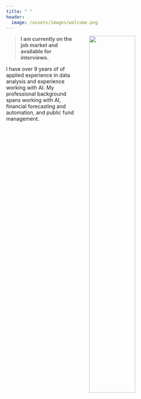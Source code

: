 ```yaml
---
title: " "
header: 
  image: /assets/images/welcome.png
---
```



<img src="https://github.com/kristin-vrona/Vrona-Profile/blob/master/assets/images/NIUheadshot.png?raw=true" width="50%" hspace="25pt" align="right">







>
> **I am currently on the job market and available for interviews.**
>




I have over 9 years of of applied experience in data analysis and experience working with AI.
My professional background spans working with AI, financial forecasting and automation, and public fund management.









